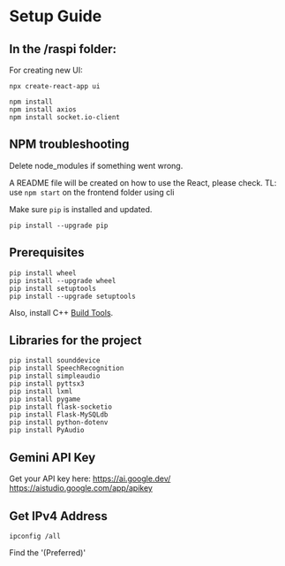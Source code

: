 # Setup Guide

## In the /raspi folder:
For creating new UI:
```shell
npx create-react-app ui
```

```shell
npm install
npm install axios
npm install socket.io-client
```

## NPM troubleshooting
Delete node_modules if something went wrong.

A README file will be created on how to use the React, please check.
TL: use `npm start` on the frontend folder using cli

Make sure `pip` is installed and updated.
```shell
pip install --upgrade pip
```

## Prerequisites
```shell
pip install wheel
pip install --upgrade wheel
pip install setuptools
pip install --upgrade setuptools
```
Also, install C++ [Build Tools](https://visualstudio.microsoft.com/visual-cpp-build-tools/).

## Libraries for the project
```shell
pip install sounddevice
pip install SpeechRecognition
pip install simpleaudio
pip install pyttsx3
pip install lxml
pip install pygame
pip install flask-socketio
pip install Flask-MySQLdb
pip install python-dotenv
pip install PyAudio

```

## Gemini API Key
Get  your API key here:
https://ai.google.dev/
https://aistudio.google.com/app/apikey

## Get IPv4 Address
```shell
ipconfig /all
```
Find the '(Preferred)'